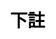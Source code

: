 ---
title: 下註
layout: guess_who_win_animal/bet
description: 猜猜誰會贏 - 下註頁面.
js: ["js/game/guess_who_win_animal/parameter.js", "js/game/guess_who_win_animal/bet.js"]
css: ["css/game/guess_who_win_animal/guess_who_win_animal.css"]
---